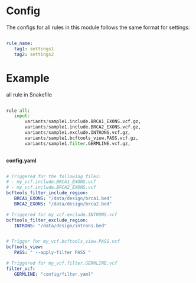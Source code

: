 # Config

The configs for all rules in this module follows the same format for settings: 

```yaml

rule_name:
   tag1: settings1
   tag2: settings2
```

# Example

all rule in Snakefile
```python

rule all:
   input:
       variants/sample1.include.BRCA1_EXONS.vcf.gz,
       variants/sample1.include.BRCA2_EXONS.vcf.gz,
       variants/sample1.exclude.INTRONS.vcf.gz,
       variants/sample1.bcftools_view.PASS.vcf.gz,
       variants/sample1.filter.GERMLINE.vcf.gz,
       
```

**config.yaml**
```yaml

# Triggered for the following files:
# - my_vcf.include.BRCA1_EXONS.vcf
# - my_vcf.include.BRCA2_EXONS.vcf
bcftools_filter_include_region:
   BRCA1_EXONS: "/data/design/brca1.bed"
   BRCA2_EXONS: "/data/design/brca2.bed"

# Triggered for my_vcf.exclude.INTRONS.vcf
bcftools_filter_exclude_region:
   INTRONS: "/data/design/introns.bed"


# Trigger for my_vcf.bcftools_view.PASS.vcf
bcftools_view:
   PASS: " --apply-filter PASS "

# Triggered for my_vcf.filter.GERMLINE.vcf
filter_vcf:
   GERMLINE: "config/filter.yaml"

```